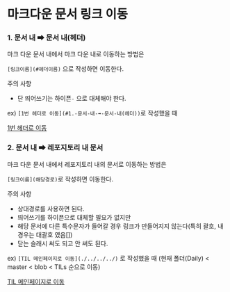 # 마크다운 문서 링크 이동

### 1. 문서 내 ➡ 문서 내(헤더)

마크 다운 문서 내에서 마크 다운 내로 이동하는 방법은

`[링크이름](#헤더이름)` 으로 작성하면 이동한다.

주의 사항

* 단 띄어쓰기는 하이픈`-` 으로 대체해야 한다.

ex) `[1번 헤더로 이동](#1.-문서-내-➡-문서-내(헤더))`로 작성했을 때

[1번 헤더로 이동](#1.-문서-내-➡-문서-내(헤더))



### 2. 문서 내 ➡ 레포지토리 내 문서

마크 다운 문서 내에서 레포지토리 내의 문서로 이동하는 방법은

`[링크이름](해당경로)`로 작성하면 이동한다.

주의 사항

* 상대경로를 사용하면 된다.
* 띄어쓰기를 하이픈으로 대체할 필요가 없지만
* 해당 문서에 다른 특수문자가 들어갈 경우 링크가 만들어지지 않는다(특히 괄호, 내 경우는 대괄호 였음[])
* 닫는 슬래시 써도 되고 안 써도 된다.

ex) `[TIL 메인페이지로 이동](./../../../)` 로 작성했을 때 (현재 폴더(Daily) < master < blob < TILs 순으로 이동)

[TIL 메인페이지로 이동](./../../../)